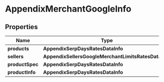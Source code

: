 # AppendixMerchantGoogleInfo


## Properties

| Name | Type | Description | Notes |
|------------ | ------------- | ------------- | -------------|
**products** | **AppendixSerpDaysRatesDataInfo** |  |[optional]|
**sellers** | **AppendixSellersGoogleMerchantLimitsRatesDataInfo** |  |[optional]|
**productSpec** | **AppendixSerpDaysRatesDataInfo** |  |[optional]|
**productInfo** | **AppendixSerpDaysRatesDataInfo** |  |[optional]|